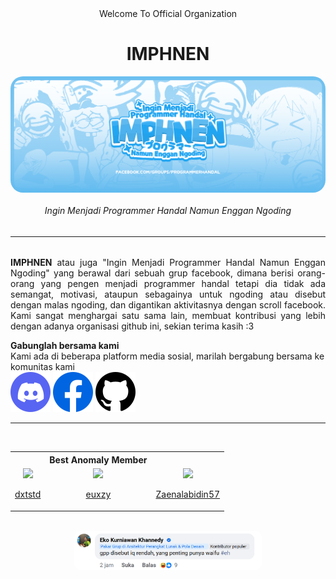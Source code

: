 <div align=center>
  Welcome To Official Organization
  <h1><b>IMPHNEN</b></h1>
</div>

<a href="https://www.facebook.com/groups/programmerhandal">
  <img src="./banner.png" align=center style="border-radius: 20px">
</a>

<div align=center>
  <h6><i>Ingin Menjadi Programmer Handal Namun Enggan Ngoding</i><h6>
  <hr>
</div>

<p align=justify>
<b>IMPHNEN</b> atau juga "Ingin Menjadi Programmer Handal Namun Enggan Ngoding" yang berawal dari sebuah grup facebook, dimana berisi orang-orang yang pengen menjadi programmer handal tetapi dia tidak ada semangat, motivasi, ataupun sebagainya untuk ngoding atau disebut dengan malas ngoding, dan digantikan aktivitasnya dengan scroll facebook. Kami sangat menghargai satu sama lain, membuat kontribusi yang lebih dengan adanya organisasi github ini, sekian terima kasih :3
</p>

<div>
<b>Gabunglah bersama kami</b>
<br>
Kami ada di beberapa platform media sosial, marilah bergabung bersama ke komunitas kami<br>
  <a href="https://discord.gg/imphnen"><img src="https://raw.githubusercontent.com/CLorant/readme-social-icons/refs/heads/main/large/filled/discord.svg"></a>
  <a href="https://www.facebook.com/groups/programmerhandal"><img src="https://raw.githubusercontent.com/CLorant/readme-social-icons/refs/heads/main/large/filled/facebook.svg"></a>
  <a href="https://github.com/IMPHNEN/"><img src="https://raw.githubusercontent.com/CLorant/readme-social-icons/refs/heads/main/large/filled/github.svg"></a>
</div>
<hr>
<br>
<table align=center>
  <tr>
    <th></th>
    <th>Best Anomaly Member</th>
    <th></th>
  </tr>
  <tr>
    <td align=center>
      <img src="https://github.com/dxtstd.png?size=100">
      <a href="https://github.com/dxtstd">
        <p>dxtstd</p>
      </a>
    </td>
    <td align=center>
      <img src="https://github.com/euxzy.png?size=100">
      <a href="https://github.com/euxzy">
        <p>euxzy</p>
      </a>
    </td>
    <td align=center>
      <img src="https://github.com/Zaenalabidin57.png?size=100">
      <a href="https://github.com/Zaenalabidin57">
        <p>Zaenalabidin57</p>
      </a>
    </td>
  </tr>
</table>
<div align=center>
  <br>
  <img src="./ec.png" width="300px" style="border-radius: 10px">
</div>

